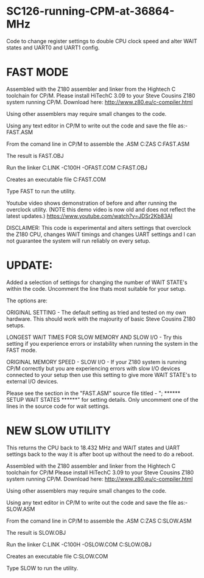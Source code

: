 # SC126-running-CPM-at-36864-MHz
Code to change register settings to double CPU clock speed and alter WAIT states and UART0 and UART1 config.

# FAST MODE 

Assembled with the Z180 assembler and linker from the Hightech C toolchain for CP/M.
Please install HiTechC 3.09 to your Steve Cousins Z180 system running CP/M. Download here: http://www.z80.eu/c-compiler.html

Using other assemblers may require small changes to the code.

Using any text editor in CP/M to write out the code and save the file as:-   FAST.ASM

From the comand line in CP/M to assemble the .ASM 
C:ZAS C:FAST.ASM 

The result is FAST.OBJ

Run the linker
C:LINK -C100H -OFAST.COM C:FAST.OBJ

Creates an executable file
C:FAST.COM

Type FAST to run the utility. 

Youtube video shows demonstration of before and after running the overclock utility. (NOTE this demo video is now old and does not reflect the latest updates.)
https://www.youtube.com/watch?v=JDSr2Kb83AI

DISCLAIMER: This code is experimental and alters settings that overclock the Z180 CPU, changes WAIT timings and changes UART settings and I can not guarantee the system will run reliably on every setup.

# UPDATE:

Added a selection of settings for changing the number of WAIT STATE's within the code. Uncomment the line thats most suitable for your setup.

The options are:

ORIGINAL SETTING - The default setting as tried and tested on my own hardware. This should work with the majourity of basic Steve Cousins Z180 setups.

LONGEST WAIT TIMES FOR SLOW MEMORY AND SLOW I/O - Try this setting if you experience errors or instability when running the system in the FAST mode.

ORIGINAL MEMORY SPEED - SLOW I/O - If your Z180 system is running CP/M correctly but you are experiencing errors with slow I/O devices 
connected to your setup then use this setting to give more WAIT STATE's to external I/O devices. 

Please see the section in the "FAST.ASM" source file titled - "; ******	SETUP WAIT STATES	******" 
for setting details. Only uncomment one of the lines in the source code for wait settings.


# NEW SLOW UTILITY

This returns the CPU back to 18.432 MHz and WAIT states and UART settings back to the way it is after boot up without the need to do a reboot.

Assembled with the Z180 assembler and linker from the Hightech C toolchain for CP/M
Please install HiTechC 3.09 to your Steve Cousins Z180 system running CP/M. Download here: http://www.z80.eu/c-compiler.html

Using other assemblers may require small changes to the code.

Using any text editor in CP/M to write out the code and save the file as:-   SLOW.ASM

From the comand line in CP/M to assemble the .ASM 
C:ZAS C:SLOW.ASM

The result is SLOW.OBJ

Run the linker
C:LINK -C100H -OSLOW.COM C:SLOW.OBJ

Creates an executable file
C:SLOW.COM

Type SLOW to run the utility.




